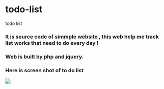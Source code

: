 # todo-list
todo list

### It is source code of simmple website , this web help me track list works that need to do every day !
### Web is built by php and jquery.

### Here is screen shot of to do list


<img src='https://i.imgur.com/PSgekMv.png'/>
